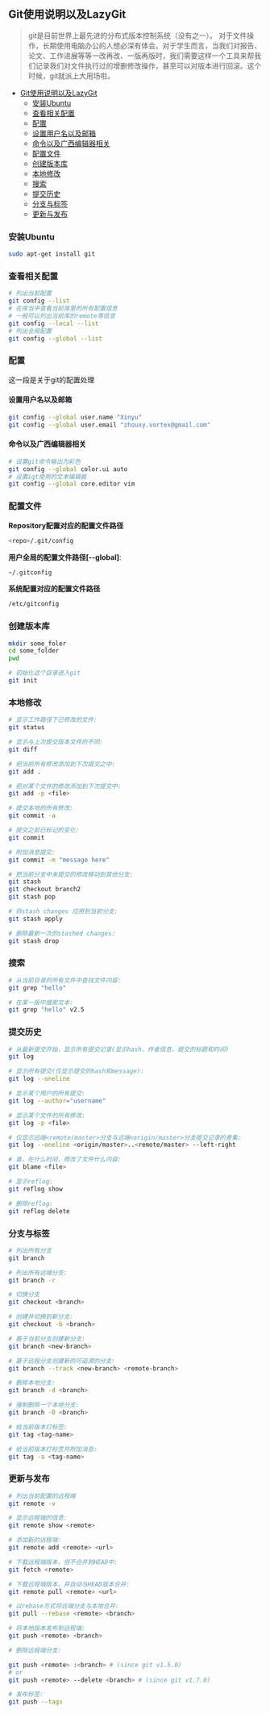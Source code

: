 ## Git使用说明以及LazyGit
> git是目前世界上最先进的分布式版本控制系统（没有之一）。
> 对于文件操作，长期使用电脑办公的人想必深有体会。对于学生而言，当我们对报告、论文、工作进展等等一改再改、一版再版时，我们需要这样一个工具来帮我们记录我们对文件执行过的增删修改操作，甚至可以对版本进行回滚。这个时候，git就派上大用场啦。

   * [Git使用说明以及LazyGit](#git使用说明以及lazygit)
      * [安装Ubuntu](#安装ubuntu)
      * [查看相关配置](#查看相关配置)
      * [配置](#配置)
	 * [设置用户名以及邮箱](#设置用户名以及邮箱)
	 * [命令以及广西编辑器相关](#命令以及广西编辑器相关)
      * [配置文件](#配置文件)
      * [创建版本库](#创建版本库)
      * [本地修改](#本地修改)
      * [搜索](#搜索)
      * [提交历史](#提交历史)
      * [分支与标签](#分支与标签)
      * [更新与发布](#更新与发布)

###  安装Ubuntu
```bash
sudo apt-get install git
```

### 查看相关配置

```bash
# 列出当前配置
git config --list
# 在库当中查看当前库里的所有配置信息
# 一般可以列出当前库的remote等信息
git config --local --list
# 列出全局配置
git config --global --list
```

### 配置
这一段是关于git的配置处理

#### 设置用户名以及邮箱
```bash
git config --global user.name "Xinyu"
git config --global user.email "zhouxy.vortex@gmail.com"
```

#### 命令以及广西编辑器相关
```bash
# 设置git命令输出为彩色
git config --global color.ui auto
# 设置igt使用的文本编辑器
git config --global core.editor vim
```

### 配置文件
**Repository配置对应的配置文件路径** 
```bash
<repo>/.git/config
```

**用户全局的配置文件路径[--global]**:
```bash
~/.gitconfig
```

**系统配置对应的配置文件路径** 
```bash
/etc/gitconfig
```

### 创建版本库
```bash
mkdir some_foler
cd some_folder
pwd

# 初始化这个目录进入git
git init
```

### 本地修改
```bash
# 显示工作路径下已修改的文件:
git status

# 显示与上次提交版本文件的不同:
git diff

# 把当前所有修改添加到下次提交之中:
git add .

# 把对某个文件的修改添加到下次提交中:
git add -p <file>

# 提交本地的所有修改:
git commit -a

# 提交之前已标记的变化:
git commit

# 附加消息提交:
git commit -m "message here"

# 把当前分支中未提交的修改移动到其他分支:
git stash
git checkout branch2
git stash pop

# 将stash changes 应用到当前分支:
git stash apply

# 删除最新一次的stashed changes:
git stash drop

```

### 搜索
```bash
# 从当前目录的所有文件中查找文件内容:
git grep "hello"

# 在某一版中搜索文本:
git grep "hello" v2.5
```

### 提交历史
```bash
# 从最新提交开始，显示所有提交记录(显示hash，作者信息，提交的标题和时间)
git log

# 显示所有提交(仅显示提交的hash和message):
git log --oneline

# 显示某个用户的所有提交:
git log --author="username"

# 显示某个文件的所有修改:
git log -p <file>

# 仅显示远端<remote/master>分支与远端<origin/master>分支提交记录的差集:
git log --oneline <origin/master>..<remote/master> --left-right

# 谁，在什么时间，修改了文件什么内容:
git blame <file>

# 显示reflog:
git reflog show

# 删除reflog:
git reflog delete
```

### 分支与标签
```bash
# 列出所有分支
git branch

# 列出所有远端分支:
git branch -r

# 切换分支
git checkout <branch>

# 创建并切换到新分支:
git checkout -b <branch>

# 基于当前分支创建新分支:
git branch <new-branch>

# 基于远程分支创建新的可追溯的分支:
git branch --track <new-branch> <remote-branch>

# 删除本地分支:
git branch -d <branch>

# 强制删除一个本地分支:
git branch -D <branch>

# 给当前版本打标签:
git tag <tag-name>

# 给当前版本打标签并附加消息:
git tag -a <tag-name>

```

### 更新与发布
```bash
# 列出当前配置的远程端
git remote -v

# 显示远程端的信息:
git remote show <remote>

# 添加新的远程端:
git remote add <remote> <url>

# 下载远程端版本，但不合并到HEAD中:
git fetch <remote>

# 下载远程端版本，并自动与HEAD版本合并:
git remote pull <remote> <url>

# 以rebase方式将远端分支与本地合并:
git pull --rebase <remote> <branch>

# 将本地版本发布到远程端:
git push <remote> <branch>

# 删除远程端分支:

git push <remote> :<branch> # (since git v1.5.0)
# or
git push <remote> --delete <branch> # (since git v1.7.0)

# 发布标签:
git push --tags

```

